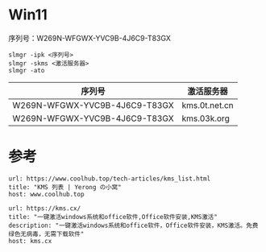 # Win11

序列号：W269N-WFGWX-YVC9B-4J6C9-T83GX

```shell
slmgr -ipk <序列号>
slmgr -skms <激活服务器>
slmgr -ato
```

| 序列号                           | 激活服务器         |
| ----------------------------- | ------------- |
| W269N-WFGWX-YVC9B-4J6C9-T83GX | kms.0t.net.cn |
| W269N-WFGWX-YVC9B-4J6C9-T83GX | kms.03k.org   |

# 参考

```cardlink
url: https://www.coolhub.top/tech-articles/kms_list.html
title: "KMS 列表 | Yerong の小窝"
host: www.coolhub.top
```


```cardlink
url: https://kms.cx/
title: "一键激活windows系统和office软件,Office软件安装,KMS激活"
description: "一键激活windows系统和office软件，Office软件安装，KMS激活。免费绿色无病毒，无需下载软件"
host: kms.cx
```
